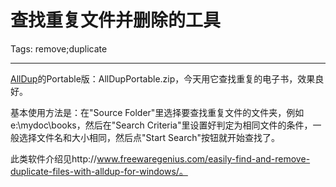 # 查找重复文件并删除的工具
Tags: remove;duplicate

------

[AllDup](http://www.alldup.de/alldup_help/alldup.htm)的Portable版：AllDupPortable.zip，今天用它查找重复的电子书，效果良好。

 

基本使用方法是：在"Source Folder"里选择要查找重复文件的文件夹，例如e:\mydoc\books，然后在"Search Criteria"里设置好判定为相同文件的条件，一般选择文件名和大小相同，然后点"Start Search"按钮就开始查找了。

 

此类软件介绍见http://www.freewaregenius.com/easily-find-and-remove-duplicate-files-with-alldup-for-windows/。